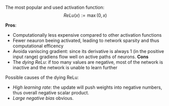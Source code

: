 
The most popular and used activation function:
$$
ReLu(x) := \max(0,x)
$$

**Pros**:
- Computationally less expensive compared to other activation functions
- Fewer neauron beeing activated, leading to network sparsity and thus computational efficency
- Avoida vaniscing gradient: since its derivative is always $1$ (in the positive input range) gradiens flow well on active paths of neurons.
**Cons** 
- The *dying ReLu*: if too many values are negative, most of the network is inactive and the network is unable to learn further

Possible causes of the dying ReLu:
- _High learning rate_: the update will push weights into negative numbers, thus overall negative scalar product.
- _Large negative bias_ obvious. 